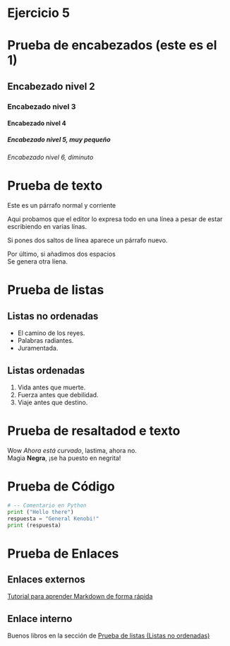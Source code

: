 # Ejercicio 5

# Prueba de encabezados (este es el 1)
## Encabezado nivel 2
### Encabezado nivel 3
#### Encabezado nivel 4
##### Encabezado nivel 5, muy pequeño
###### Encabezado nivel 6, diminuto

# Prueba de texto
Este es un párrafo normal y corriente


Aqui probamos que el editor
lo expresa todo en una línea a pesar
de estar escribiendo en varias línas.

Si pones dos saltos de línea
aparece un párrafo nuevo.

Por último, si añadimos dos espacios  
Se genera otra líena.

# Prueba de listas
## Listas no ordenadas
* El camino de los reyes.
* Palabras radiantes.
* Juramentada.

## Listas ordenadas
1. Vida antes que muerte.
2. Fuerza antes que debilidad.
3. Viaje antes que destino.

# Prueba de resaltadod e texto
Wow *Ahora está curvado*, lastima, ahora no.  
Magia **Negra**, ¡se ha puesto en negrita!

# Prueba de Código
```python
# -- Comentario en Python
print ("Hello there")
respuesta = "General Kenobi!"
print (respuesta)
```

# Prueba de Enlaces
## Enlaces externos

[Tutorial para aprender Markdown de forma rápida](https://youtu.be/dQw4w9WgXcQ)

## Enlace interno

Buenos libros en la sección de [Prueba de listas (Listas no ordenadas)](#Prueba-de-listas)

